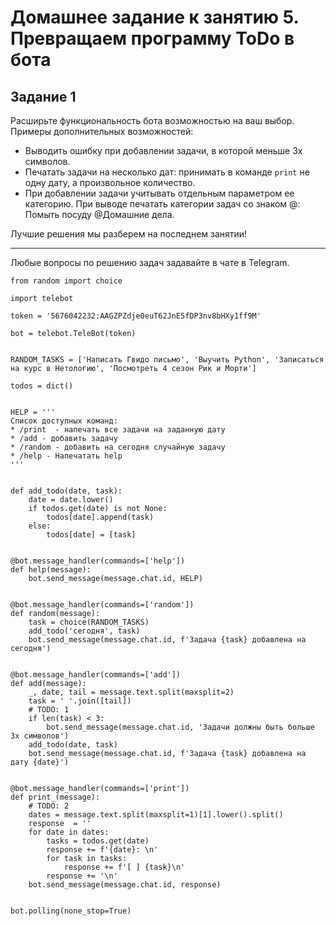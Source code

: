 # Домашнее задание к занятию 5. Превращаем программу ToDo в бота

## Задание 1
Расширьте функциональность бота возможностью на ваш выбор.  
Примеры дополнительных возможностей: 
* Выводить ошибку при добавлении задачи, в которой меньше 3х символов.
* Печатать задачи на несколько дат: принимать в команде `print` не одну дату, а произвольное количество.
* При добавлении задачи учитывать отдельным параметром ее категорию. При выводе печатать категории задач со знаком @: Помыть посуду @Домашние дела.

Лучшие решения мы разберем на последнем занятии!

   ***

Любые вопросы по решению задач задавайте в чате в Telegram.


```
from random import choice

import telebot

token = '5676042232:AAGZPZdje0euT62JnE5fDP3nv8bHXy1ff9M'

bot = telebot.TeleBot(token)


RANDOM_TASKS = ['Написать Гвидо письмо', 'Выучить Python', 'Записаться на курс в Нетологию', 'Посмотреть 4 сезон Рик и Морти']

todos = dict()


HELP = '''
Список доступных команд:
* /print  - напечать все задачи на заданную дату
* /add - добавить задачу
* /random - добавить на сегодня случайную задачу
* /help - Напечатать help
'''


def add_todo(date, task):
    date = date.lower()
    if todos.get(date) is not None:
        todos[date].append(task)
    else:
        todos[date] = [task]


@bot.message_handler(commands=['help'])
def help(message):
    bot.send_message(message.chat.id, HELP)


@bot.message_handler(commands=['random'])
def random(message):
    task = choice(RANDOM_TASKS)
    add_todo('сегодня', task)
    bot.send_message(message.chat.id, f'Задача {task} добавлена на сегодня')


@bot.message_handler(commands=['add'])
def add(message):
    _, date, tail = message.text.split(maxsplit=2)
    task = ' '.join([tail])
    # TODO: 1
    if len(task) < 3:
        bot.send_message(message.chat.id, 'Задачи должны быть больше 3х символов')
    add_todo(date, task)
    bot.send_message(message.chat.id, f'Задача {task} добавлена на дату {date}')


@bot.message_handler(commands=['print'])
def print_(message):
    # TODO: 2
    dates = message.text.split(maxsplit=1)[1].lower().split()
    response  = ''
    for date in dates:
        tasks = todos.get(date)
        response += f'{date}: \n'
        for task in tasks:
            response += f'[ ] {task}\n'
        response += '\n'
    bot.send_message(message.chat.id, response)


bot.polling(none_stop=True)
```

